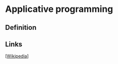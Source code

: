 # Applicative programming

## Definition


## Links


[[Wikipedia](http://en.wikipedia.org/wiki/Applicative_programming_language)]


